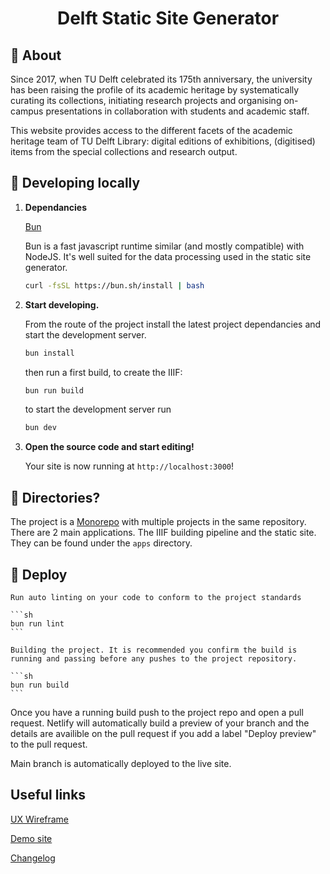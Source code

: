 <h1 align="center">
  Delft Static Site Generator
</h1>

## 💫 About

Since 2017, when TU Delft celebrated its 175th anniversary, the university has been raising the profile of its academic heritage by systematically curating its collections, initiating research projects and organising on-campus presentations in collaboration with students and academic staff.

This website provides access to the different facets of the academic heritage team of TU Delft Library: digital editions of exhibitions, (digitised) items from the special collections and research output.

## 🚀 Developing locally

1.  **Dependancies**

    [Bun](https://bun.sh/)

    Bun is a fast javascript runtime similar (and mostly compatible) with NodeJS. It's well suited for the data processing used in the static site generator.

    ```sh
    curl -fsSL https://bun.sh/install | bash
    ```

2.  **Start developing.**

    From the route of the project install the latest project dependancies and start the development server.

    ```sh
    bun install
    ```

    then run a first build, to create the IIIF:
    ```sh
    bun run build
    ```

    to start the development server run

    ```sh
    bun dev
    ```

3.  **Open the source code and start editing!**

    Your site is now running at `http://localhost:3000`!

## 🧐 Directories?

The project is a [Monorepo](https://turbo.build/repo/docs) with multiple projects in the same repository. There are 2 main applications. The IIIF building pipeline and the static site. They can be found under the `apps` directory.

## 💫 Deploy

    Run auto linting on your code to conform to the project standards

    ```sh
    bun run lint
    ```

    Building the project. It is recommended you confirm the build is running and passing before any pushes to the project repository.

    ```sh
    bun run build
    ```

Once you have a running build push to the project repo and open a pull request. Netlify will automatically build a preview of your branch and the details are availible on the pull request if you add a label  "Deploy preview" to the pull request.

Main branch is automatically deployed to the live site.

## Useful links


[UX Wireframe](https://www.figma.com/file/emiQTuM5feCweZT4soUY4MJg/Wires?node-id=0:1)

[Demo site](https://delft-static-site-generator.netlify.com/)

[Changelog](https://github.com/digirati-co-uk/delft-static-site-generator/issues)
